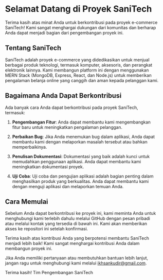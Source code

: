 
# Selamat Datang di Proyek SaniTech

Terima kasih atas minat Anda untuk berkontribusi pada proyek e-commerce SaniTech! Kami sangat menghargai dukungan dari komunitas dan berharap Anda dapat menjadi bagian dari pengembangan proyek ini.

## Tentang SaniTech

SaniTech adalah proyek e-commerce yang didedikasikan untuk menjual berbagai produk teknologi, termasuk komputer, aksesoris, dan perangkat elektronik lainnya. Kami membangun platform ini dengan menggunakan MERN Stack (MongoDB, Express, React, dan Node.js) untuk memberikan pengalaman belanja online yang canggih dan aman kepada pelanggan kami.

## Bagaimana Anda Dapat Berkontribusi

Ada banyak cara Anda dapat berkontribusi pada proyek SaniTech, termasuk:

1. **Pengembangan Fitur**: Anda dapat membantu kami mengembangkan fitur baru untuk meningkatkan pengalaman pelanggan.

2. **Perbaikan Bug**: Jika Anda menemukan bug dalam aplikasi, Anda dapat membantu kami dengan melaporkan masalah tersebut atau bahkan memperbaikinya.

3. **Penulisan Dokumentasi**: Dokumentasi yang baik adalah kunci untuk memudahkan penggunaan aplikasi. Anda dapat membantu kami meningkatkan dokumentasi proyek.

4. **Uji Coba**: Uji coba dan pengujian aplikasi adalah bagian penting dalam menghasilkan produk yang berkualitas. Anda dapat membantu kami dengan menguji aplikasi dan melaporkan temuan Anda.

## Cara Memulai

Sebelum Anda dapat berkontribusi ke proyek ini, kami meminta Anda untuk menghubungi kami terlebih dahulu melalui GitHub dengan pesan pribadi atau melalui kontak yang tersedia di bawah ini. Kami akan memberikan akses ke repositori  ini setelah konfirmasi.


Terima kasih atas kontribusi Anda yang berpotensi membantu SaniTech menjadi lebih baik! Kami sangat menghargai kontribusi Anda dalam membangun proyek ini.

Jika Anda memiliki pertanyaan atau membutuhkan bantuan lebih lanjut, jangan ragu untuk menghubungi kami melalui [ikhsankudir@gmail.com](mailto:ikhsankudir@gmail.com).

Terima kasih!
Tim Pengembangan SaniTech
